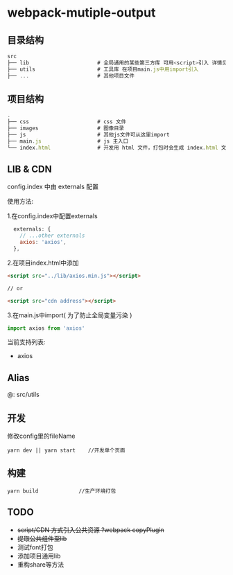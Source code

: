 # webpack-mutiple-output

## 目录结构

```js
src
├── lib                      # 全局通用的某些第三方库 可用<script>引入 详情见下文
├── utils                    # 工具库 在项目main.js中用import引入
├── ...                      # 其他项目文件
```

## 项目结构

```js
.
├── css                      # css 文件
├── images                   # 图像目录
├── js                       # 其他js文件可从这里import
├── main.js                  # js 主入口
└── index.html               # 开发用 html 文件，打包时会生成 index.html 文件
```

## LIB & CDN

config.index 中由 externals 配置

使用方法:

1.在config.index中配置externals

```js
  externals: {
    // ...other externals
    axios: 'axios',
  },
```

2.在项目index.html中添加

```html
<script src="../lib/axios.min.js"></script>

// or

<script src="cdn address"></script>
```

3.在main.js中import( 为了防止全局变量污染 )

```js
import axios from 'axios'
```

当前支持列表:

- axios

## Alias

@: src/utils

## 开发

修改config里的fileName

```shell
yarn dev || yarn start    //开发单个页面
```

## 构建

```shell
yarn build             //生产环境打包
```

## TODO

- ~~script/CDN 方式引入公共资源 ?webpack copyPlugin~~
- ~~提取公共组件至lib~~
- 测试font打包
- 添加项目通用lib
- 重构share等方法
